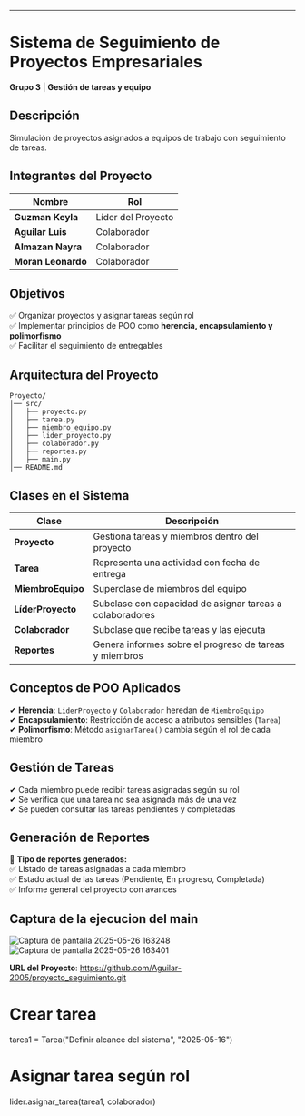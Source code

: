 ---
# **Sistema de Seguimiento de Proyectos Empresariales**  
**Grupo 3** | **Gestión de tareas y equipo**  

## **Descripción**  
Simulación de proyectos asignados a equipos de trabajo con seguimiento 
de tareas. 

## **Integrantes del Proyecto**  
| Nombre               | Rol                 |
|----------------------|---------------------|
| **Guzman Keyla**     | Líder del Proyecto  |
| **Aguilar Luis**     | Colaborador         |
| **Almazan Nayra**    | Colaborador         |
| **Moran Leonardo**   | Colaborador         |

## **Objetivos**  
✅ Organizar proyectos y asignar tareas según rol  
✅ Implementar principios de POO como **herencia, encapsulamiento y polimorfismo**  
✅ Facilitar el seguimiento de entregables  

## **Arquitectura del Proyecto**  
```
Proyecto/
│── src/
│   ├── proyecto.py
│   ├── tarea.py
│   ├── miembro_equipo.py
│   ├── lider_proyecto.py
│   ├── colaborador.py
│   ├── reportes.py
│   ├── main.py
│── README.md
```

## **Clases en el Sistema**  
| Clase             | Descripción |
|------------------|------------|
| **Proyecto**     | Gestiona tareas y miembros dentro del proyecto |
| **Tarea**       | Representa una actividad con fecha de entrega |
| **MiembroEquipo** | Superclase de miembros del equipo |
| **LíderProyecto** | Subclase con capacidad de asignar tareas a colaboradores |
| **Colaborador** | Subclase que recibe tareas y las ejecuta |
| **Reportes** | Genera informes sobre el progreso de tareas y miembros |

## **Conceptos de POO Aplicados**  
✔ **Herencia**: `LiderProyecto` y `Colaborador` heredan de `MiembroEquipo`  
✔ **Encapsulamiento**: Restricción de acceso a atributos sensibles (`Tarea`)  
✔ **Polimorfismo**: Método `asignarTarea()` cambia según el rol de cada miembro  

## **Gestión de Tareas**  
✔ Cada miembro puede recibir tareas asignadas según su rol  
✔ Se verifica que una tarea no sea asignada más de una vez  
✔ Se pueden consultar las tareas pendientes y completadas  

## **Generación de Reportes**  
🔹 **Tipo de reportes generados:**  
✅ Listado de tareas asignadas a cada miembro  
✅ Estado actual de las tareas (Pendiente, En progreso, Completada)  
✅ Informe general del proyecto con avances  

##  **Captura de la ejecucion del main**
![Captura de pantalla 2025-05-26 163248](https://github.com/user-attachments/assets/a2d5a65d-9610-4cee-b94c-226adc4f3011)
![Captura de pantalla 2025-05-26 163401](https://github.com/user-attachments/assets/909c320e-535c-4dae-8e57-7cae5be708f1)

**URL del Proyecto**: 
https://github.com/Aguilar-2005/proyecto_seguimiento.git

# Crear tarea
tarea1 = Tarea("Definir alcance del sistema", "2025-05-16")

# Asignar tarea según rol
lider.asignar_tarea(tarea1, colaborador)
```
